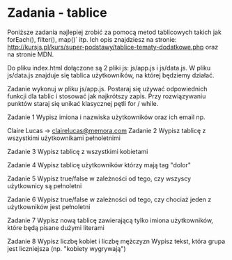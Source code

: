 # Zadania - tablice

Poniższe zadania najlepiej zrobić za pomocą metod tablicowych takich jak forEach(), filter(), map()` itp. Ich opis znajdziesz na stronie: http://kursjs.pl/kurs/super-podstawy/tablice-tematy-dodatkowe.php oraz na stronie MDN.

Do pliku index.html dołączone są 2 pliki js: js/app.js i js/data.js. W pliku js/data.js znajduje się tablica użytkowników, na której będziemy działać.

Zadanie wykonuj w pliku js/app.js. Postaraj się używać odpowiednich funkcji dla tablic i stosować jak najkrótszy zapis. Przy rozwiązywaniu punktów staraj się unikać klasycznej pętli for / while.

Zadanie 1
Wypisz imiona i nazwiska użytkowników oraz ich email np.

Claire Lucas -> clairelucas@memora.com
Zadanie 2
Wypisz tablicę z wszystkimi użytkownikami pełnoletnimi

Zadanie 3
Wypisz tablicę z wszystkimi kobietami

Zadanie 4
Wypisz tablicę użytkowników którzy mają tag "dolor"

Zadanie 5
Wypisz true/false w zależności od tego, czy wszyscy użytkownicy są pełnoletni

Zadanie 6
Wypisz true/false w zależności od tego, czy chociaż jeden z użytkowników jest pełnoletni

Zadanie 7
Wypisz nową tablicę zawierającą tylko imiona użytkowników, które będą pisane dużymi literami

Zadanie 8
Wypisz liczbę kobiet i liczbę mężczyzn Wypisz tekst, która grupa jest liczniejsza (np. "kobiety wygrywają")
